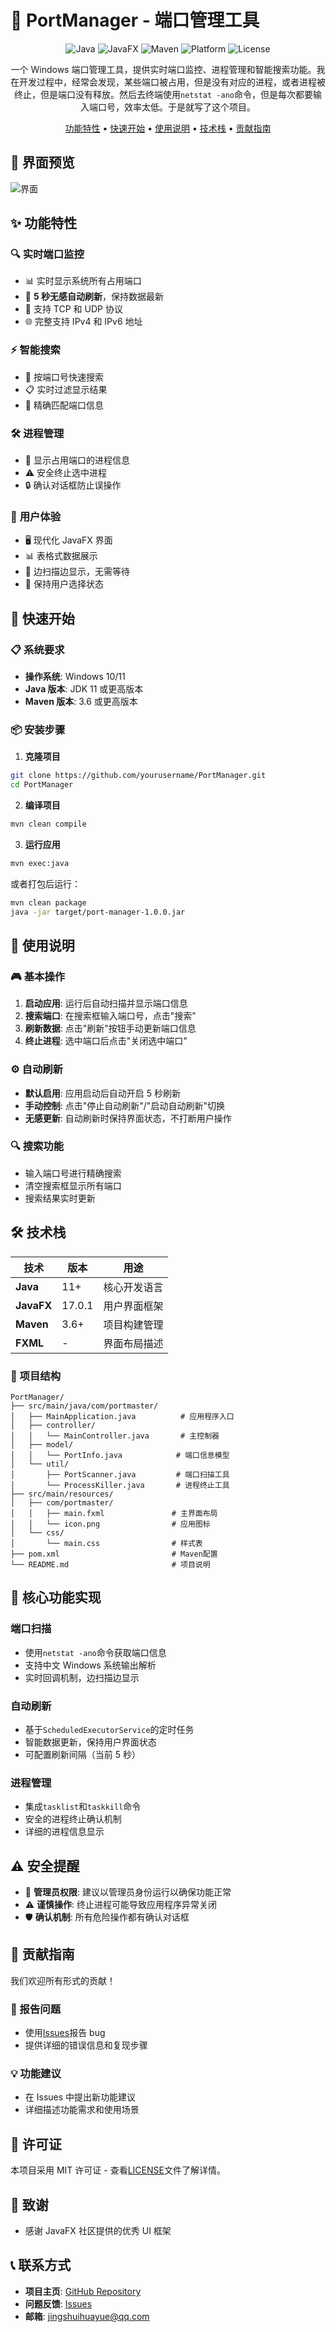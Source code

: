 # 🚀 PortManager - 端口管理工具

<div align="center">

![Java](https://img.shields.io/badge/Java-17+-orange.svg)
![JavaFX](https://img.shields.io/badge/JavaFX-17.0.1-blue.svg)
![Maven](https://img.shields.io/badge/Maven-3.6+-green.svg)
![Platform](https://img.shields.io/badge/Platform-Windows-lightgrey.svg)
![License](https://img.shields.io/badge/License-MIT-yellow.svg)

一个 Windows 端口管理工具，提供实时端口监控、进程管理和智能搜索功能。我在开发过程中，经常会发现，某些端口被占用，但是没有对应的进程，或者进程被终止，但是端口没有释放。然后去终端使用`netstat -ano`命令，但是每次都要输入端口号，效率太低。于是就写了这个项目。

[功能特性](#-功能特性) • [快速开始](#-快速开始) • [使用说明](#-使用说明) • [技术栈](#-技术栈) • [贡献指南](#-贡献指南)

</div>

## 📸 界面预览

![界面](doc/1.png)

## ✨ 功能特性

### 🔍 **实时端口监控**

- 📊 实时显示系统所有占用端口
- 🔄 **5 秒无感自动刷新**，保持数据最新
- 📱 支持 TCP 和 UDP 协议
- 🌐 完整支持 IPv4 和 IPv6 地址

### ⚡ **智能搜索**

- 🔎 按端口号快速搜索
- 📋 实时过滤显示结果
- 🎯 精确匹配端口信息

### 🛠️ **进程管理**

- 👀 显示占用端口的进程信息
- ⚠️ 安全终止选中进程
- 🔒 确认对话框防止误操作

### 🎨 **用户体验**

- 🖥️ 现代化 JavaFX 界面
- 📊 表格式数据展示
- 🔄 边扫描边显示，无需等待
- 💾 保持用户选择状态

## 🚀 快速开始

### 📋 系统要求

- **操作系统**: Windows 10/11
- **Java 版本**: JDK 11 或更高版本
- **Maven 版本**: 3.6 或更高版本

### 📦 安装步骤

1. **克隆项目**

```bash
git clone https://github.com/yourusername/PortManager.git
cd PortManager
```

2. **编译项目**

```bash
mvn clean compile
```

3. **运行应用**

```bash
mvn exec:java
```

或者打包后运行：

```bash
mvn clean package
java -jar target/port-manager-1.0.0.jar
```

## 📖 使用说明

### 🎮 基本操作

1. **启动应用**: 运行后自动扫描并显示端口信息
2. **搜索端口**: 在搜索框输入端口号，点击"搜索"
3. **刷新数据**: 点击"刷新"按钮手动更新端口信息
4. **终止进程**: 选中端口后点击"关闭选中端口"

### ⚙️ 自动刷新

- **默认启用**: 应用启动后自动开启 5 秒刷新
- **手动控制**: 点击"停止自动刷新"/"启动自动刷新"切换
- **无感更新**: 自动刷新时保持界面状态，不打断用户操作

### 🔍 搜索功能

- 输入端口号进行精确搜索
- 清空搜索框显示所有端口
- 搜索结果实时更新

## 🛠️ 技术栈

| 技术       | 版本     | 用途         |
| ---------- |--------| ------------ |
| **Java**   | 11+    | 核心开发语言 |
| **JavaFX** | 17.0.1 | 用户界面框架 |
| **Maven**  | 3.6+   | 项目构建管理 |
| **FXML**   | -      | 界面布局描述 |

### 📁 项目结构

```
PortManager/
├── src/main/java/com/portmaster/
│   ├── MainApplication.java          # 应用程序入口
│   ├── controller/
│   │   └── MainController.java       # 主控制器
│   ├── model/
│   │   └── PortInfo.java            # 端口信息模型
│   └── util/
│       ├── PortScanner.java         # 端口扫描工具
│       └── ProcessKiller.java       # 进程终止工具
├── src/main/resources/
│   ├── com/portmaster/
│   │   ├── main.fxml               # 主界面布局
│   │   └── icon.png                # 应用图标
│   └── css/
│       └── main.css                # 样式表
├── pom.xml                         # Maven配置
└── README.md                       # 项目说明
```

## 🔧 核心功能实现

### 端口扫描

- 使用`netstat -ano`命令获取端口信息
- 支持中文 Windows 系统输出解析
- 实时回调机制，边扫描边显示

### 自动刷新

- 基于`ScheduledExecutorService`的定时任务
- 智能数据更新，保持用户界面状态
- 可配置刷新间隔（当前 5 秒）

### 进程管理

- 集成`tasklist`和`taskkill`命令
- 安全的进程终止确认机制
- 详细的进程信息显示

## ⚠️ 安全提醒

- 🔐 **管理员权限**: 建议以管理员身份运行以确保功能正常
- ⚠️ **谨慎操作**: 终止进程可能导致应用程序异常关闭
- 🛡️ **确认机制**: 所有危险操作都有确认对话框

## 🤝 贡献指南

我们欢迎所有形式的贡献！

### 🐛 报告问题

- 使用[Issues](https://github.com/yourusername/PortManager/issues)报告 bug
- 提供详细的错误信息和复现步骤

### 💡 功能建议

- 在 Issues 中提出新功能建议
- 详细描述功能需求和使用场景


## 📄 许可证

本项目采用 MIT 许可证 - 查看[LICENSE](LICENSE)文件了解详情。

## 🙏 致谢

- 感谢 JavaFX 社区提供的优秀 UI 框架

## 📞 联系方式

- **项目主页**: [GitHub Repository](https://github.com/linyshdhhcb/port-manager)
- **问题反馈**: [Issues](https://github.com/linyshdhhcb/port-manager/issues)
- **邮箱**: jingshuihuayue@qq.com
